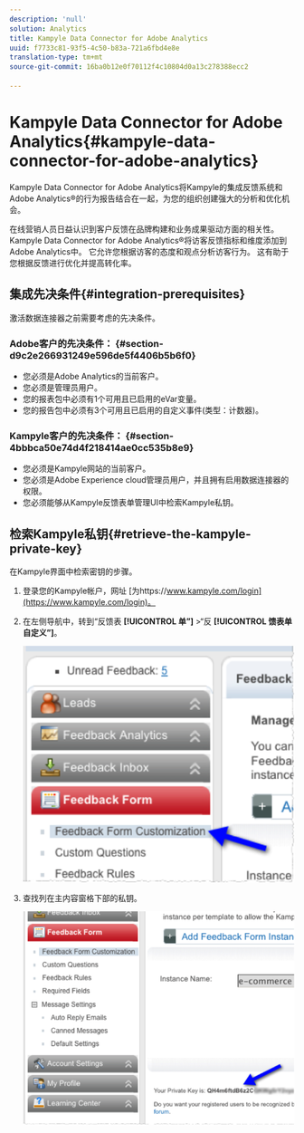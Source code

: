 ```yaml
---
description: 'null'
solution: Analytics
title: Kampyle Data Connector for Adobe Analytics
uuid: f7733c81-93f5-4c50-b83a-721a6fbd4e8e
translation-type: tm+mt
source-git-commit: 16ba0b12e0f70112f4c10804d0a13c278388ecc2

---
```



# Kampyle Data Connector for Adobe Analytics{#kampyle-data-connector-for-adobe-analytics}

Kampyle Data Connector for Adobe Analytics将Kampyle的集成反馈系统和Adobe Analytics®的行为报告结合在一起，为您的组织创建强大的分析和优化机会。

在线营销人员日益认识到客户反馈在品牌构建和业务成果驱动方面的相关性。 Kampyle Data Connector for Adobe Analytics®将访客反馈指标和维度添加到Adobe Analytics中。 它允许您根据访客的态度和观点分析访客行为。 这有助于您根据反馈进行优化并提高转化率。

## 集成先决条件{#integration-prerequisites}

激活数据连接器之前需要考虑的先决条件。

### Adobe客户的先决条件： {#section-d9c2e266931249e596de5f4406b5b6f0}

* 您必须是Adobe Analytics的当前客户。
* 您必须是管理员用户。
* 您的报表包中必须有1个可用且已启用的eVar变量。
* 您的报告包中必须有3个可用且已启用的自定义事件(类型：计数器)。

### Kampyle客户的先决条件： {#section-4bbbca50e74d4f218414ae0cc535b8e9}

* 您必须是Kampyle网站的当前客户。
* 您必须是Adobe Experience cloud管理员用户，并且拥有启用数据连接器的权限。
* 您必须能够从Kampyle反馈表单管理UI中检索Kampyle私钥。

## 检索Kampyle私钥{#retrieve-the-kampyle-private-key}

在Kampyle界面中检索密钥的步骤。

1. 登录您的Kampyle帐户，网址 [为https://www.kampyle.com/login](https://www.kampyle.com/login)。
1. 在左侧导航中，转到“反馈表 **[!UICONTROL 单”]** &gt;“反 **[!UICONTROL 馈表单自定义”]**。

   ![](assets/retrieve_key1.png)

1. 查找列在主内容窗格下部的私钥。

   ![](assets/retrieve_key2.png)
